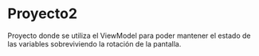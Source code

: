 # Proyecto2

Proyecto donde se utiliza el ViewModel para poder mantener el estado de las variables sobreviviendo la rotación de la pantalla. 
